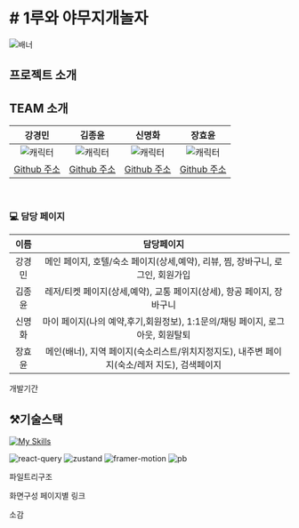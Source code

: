 # # 1루와 야무지개놀자

![배너](https://github.com/FRONTENDSCHOOL6/1st-ComeOn-TripApp/assets/131448929/4a32d487-6d2e-4a55-95d6-be5cad46ee0c)

## 프로젝트 소개

## TEAM 소개

|                              강경민                              |                              김종윤                              |                             신명화                              |                              장효윤                              |
| :--------------------------------------------------------------: | :--------------------------------------------------------------: | :-------------------------------------------------------------: | :--------------------------------------------------------------: |
| ![캐릭터](https://avatars.githubusercontent.com/u/131448929?v=4) | ![캐릭터](https://avatars.githubusercontent.com/u/130979302?v=4) | ![캐릭터](https://avatars.githubusercontent.com/u/73214037?v=4) | ![캐릭터](https://avatars.githubusercontent.com/u/101866872?v=4) |
|            [Github 주소](https://github.com/minomad)             |            [Github 주소](https://github.com/whddbsl)             |         [Github 주소](https://github.com/MyoungHwaShin)         |             [Github 주소](https://github.com/HYHYJ)              |

<br/>

### 💻 담당 페이지

|  이름  |           담당페이지            |
| :----: | :-----------------------------: |
| 강경민 | 메인 페이지, 호텔/숙소 페이지(상세,예약), 리뷰, 찜, 장바구니, 로그인, 회원가입     |
| 김종윤 | 레저/티켓 페이지(상세,예약), 교통 페이지(상세), 항공 페이지, 장바구니  |
| 신명화 | 마이 페이지(나의 예약,후기,회원정보), 1:1문의/채팅 페이지, 로그아웃, 회원탈퇴 |
| 장효윤 | 메인(배너), 지역 페이지(숙소리스트/위치지정지도), 내주변 페이지(숙소/레저 지도), 검색페이지    |

개발기간

## ⚒️기술스택
[![My Skills](https://skillicons.dev/icons?i=html,css,tailwind,javascript,react,vite,vercel,git,github,figma&perline=5)](https://skillicons.dev)


![react-query](https://github.com/FRONTENDSCHOOL6/1st-ComeOn-TripApp/assets/131448929/3b6bfa41-463d-4c22-9b5f-4ca215b7c767)
![zustand](https://github.com/FRONTENDSCHOOL6/1st-ComeOn-TripApp/assets/131448929/0f5f178b-381c-44de-8f5f-7ec6ce1045c9)
![framer-motion](https://github.com/FRONTENDSCHOOL6/1st-ComeOn-TripApp/assets/131448929/eca9548d-af1d-4de3-b5c3-2313c9cac184)
![pb](https://github.com/FRONTENDSCHOOL6/1st-ComeOn-TripApp/assets/131448929/75b04053-0d9f-42bb-b88c-b50b52c5e6f7)


파일트리구조

화면구성
페이지별 링크

소감
